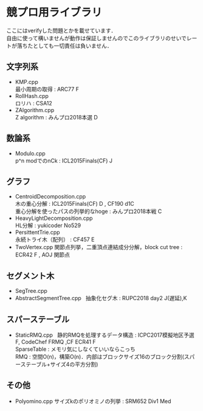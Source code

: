# 競プロ用ライブラリ
ここにはverifyした問題とかを載せています．  
自由に使って構いませんが動作は保証しませんのでこのライブラリのせいでレートが落ちたとしても一切責任は負いません．

## 文字列系
* KMP.cpp  
最小周期の取得 : ARC77 F  
* RollHash.cpp  
ロリハ : CSA12
* ZAlgorithm.cpp  
Z algorithm : みんプロ2018本選 D

## 数論系
* Modulo.cpp  
p^n modでのnCk : ICL2015Finals(CF) J  

## グラフ
* CentroidDecomposition.cpp  
木の重心分解 : ICL2015Finals(CF) D , CF190 d1C  
重心分解を使ったパスの列挙的なhoge : みんプロ2018本戦 C
* HeavyLightDecomposition.cpp  
HL分解 : yukicoder No529  
* PersittentTrie.cpp  
永続トライ木（配列） : CF457 E
* TwoVertex.cpp
関節点列挙，二重頂点連結成分分解，block cut tree : ECR42 F , AOJ 関節点

## セグメント木
* SegTree.cpp
* AbstractSegmentTree.cpp  
抽象化セグ木 : RUPC2018 day2 J(遅延),K

## スパーステーブル
* StaticRMQ.cpp  
静的RMQを処理するデータ構造 : ICPC2017模擬地区予選F, CodeChef FRMQ ,CF ECR41 F  
SparseTable : メモリ気にしなくていいならこっち  
RMQ : 空間O(n)，構築O(n)．内部はブロックサイズ16のブロック分割(スパーステーブル+サイズ4の平方分割)

## その他
* Polyomino.cpp
サイズkのポリオミノの列挙 : SRM652 Div1 Med
